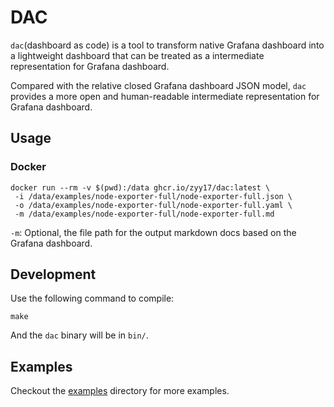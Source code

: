 # DAC

`dac`(dashboard as code) is a tool to transform native Grafana dashboard into a lightweight dashboard that can be treated as a intermediate representation for Grafana dashboard.

Compared with the relative closed Grafana dashboard JSON model, `dac` provides a more open and human-readable intermediate representation for Grafana dashboard.

## Usage

### Docker

```console
docker run --rm -v $(pwd):/data ghcr.io/zyy17/dac:latest \
 -i /data/examples/node-exporter-full/node-exporter-full.json \
 -o /data/examples/node-exporter-full/node-exporter-full.yaml \
 -m /data/examples/node-exporter-full/node-exporter-full.md
```

`-m`: Optional, the file path for the output markdown docs based on the Grafana dashboard.

## Development

Use the following command to compile:

```console
make
```

And the `dac` binary will be in `bin/`.

## Examples

Checkout the [examples](./examples) directory for more examples.

